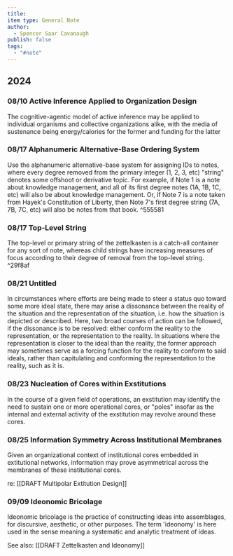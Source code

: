 ```yaml
---
title:
item type: General Note
author:
  - Spencer Saar Cavanaugh
publish: false
tags:
  - "#note"
---
```


## 2024

### 08/10 Active Inference Applied to Organization Design

The cognitive-agentic model of active inference may be applied to individual organisms and collective organizations alike, with the media of sustenance being energy/calories for the former and funding for the latter

### 08/17 Alphanumeric Alternative-Base Ordering System

Use the alphanumeric alternative-base system for assigning IDs to notes, where every degree removed from the primary integer (1, 2, 3, etc) "string" denotes some offshoot or derivative topic. For example, if Note 1 is a note about knowledge management, and all of its first degree notes (1A, 1B, 1C, etc) will also be about knowledge management. Or, if Note 7 is a note taken from Hayek's Constitution of Liberty, then Note 7's first degree string (7A, 7B, 7C, etc) will also be notes from that book. ^555581

### 08/17 Top-Level String

The top-level or primary string of the zettelkasten is a catch-all container for any sort of note, whereas child strings have increasing measures of focus according to their degree of removal from the top-level string. ^29f8af

### 08/21 Untitled

In circumstances where efforts are being made to steer a status quo toward some more ideal state, there may arise a dissonance between the reality of the situation and the representation of the situation, i.e. how the situation is depicted or described. Here, two broad courses of action can be followed, if the dissonance is to be resolved: either conform the reality to the representation, or the representation to the reality. In situations where the representation is closer to the ideal than the reality, the former approach may sometimes serve as a forcing function for the reality to conform to said ideals, rather than capitulating and conforming the representation to the reality, such as it is.

### 08/23 Nucleation of Cores within Exstitutions

In the course of a given field of operations, an exstitution may identify the need to sustain one or more operational cores, or "poles" insofar as the internal and external activity of the exstitution may revolve around these cores.

### 08/25 Information Symmetry Across Institutional Membranes

Given an organizational context of institutional cores embedded in extitutional networks, information may prove asymmetrical across the membranes of these institutional cores.

re: [[DRAFT Multipolar Extitution Design]]

### 09/09 Ideonomic Bricolage

Ideonomic bricolage is the practice of constructing ideas into assemblages, for discursive, aesthetic, or other purposes. The term 'ideonomy' is here used in the sense meaning a systematic and analytic treatment of ideas.

See also: [[DRAFT Zettelkasten and Ideonomy]]
